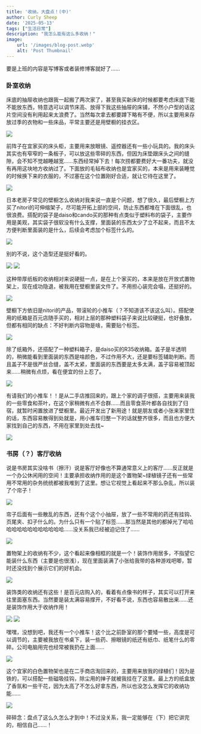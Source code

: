 ```yaml
---
title: '收纳，大盘点！(中)'
author: Curly Sheep
date: '2025-05-13'
tags: ["生活日常"]
description: "我怎么能有这么多收纳！"
image:
    url: '/images/blog-post.webp'
    alt: 'Post Thumbnail'
---
```


<p class='foreword my-3'>要是上班的内容是写博客或者装修博客就好了……</p>

<div class="divider mb-3 mx-auto"></div>

<h3 class='pl-4 border-l-2 mb-4 text-lg'>卧室收纳</h3>

床底的抽屉收纳也跟我一起搬了两次家了，甚至我买新床的时候都要考虑床底下能不能放东西，特意选可以调节床高、放得下我这些抽屉的床铺，不然小户型的话这片空间没有利用起来太浪费了。当然每次拿去都要蹲下略有不便，所以主要用来存放过季的衣物和一些床品，平常主要还是用壁橱的挂衣区。

<img src="/images/post-2-49.jpg" role="presentation"  class='h-[300px] pl-4 mx-auto my-3' decoding="async">

前阵子在宜家买的床头柜，主要用来放眼镜、遥控器还有一些小玩具的。我的床头其实也有窄窄的一条板子，可以放这些零碎的东西，但因为床垫跟床头之间的缝隙，会不知不觉越睡越宽……东西经常掉下去！每次捞都要费好大一番功夫，就没有再用这块地方收纳过了。下面放的毛毡布收纳也是宜家买的，本来是用来装睡觉的时候换下来的衣服的，不过塞在这个位置刚好合适，就让它待在这里了。

<img src="/images/post-2-34.jpg" role="presentation"  class='h-[300px] pl-4 mx-auto my-3' decoding="async">

日本老房子常见的壁橱怎么收纳对我来说一直是个问题，想了很久，最后壁橱上方买了nitori的可伸缩架子，尽可能开拓上部的空间，防止东西都堆在下面很乱，也很浪费。搭配的袋子是daiso和cando买的那种有点类似于塑料布的袋子，主要作用是美观，其实袋子很软没有什么支撑，里面装的东西太少了立不起来，而且不太方便判断里面装的是什么，后续会考虑加个标签什么的。

<img src="/images/post-2-50.jpeg" role="presentation"  class='h-[300px] pl-4 mx-auto my-3' decoding="async">

别的不说，这个造型还是挺好看的。

<div class='flex sm:flex-row flex-col'>
<img src="/images/post-2-10.jpg" role="presentation"  class='h-[200px] pl-4 mx-auto my-3' decoding="async">
<img src="/images/post-2-11.jpg" role="presentation"  class='h-[200px] pl-4 mx-auto my-3' decoding="async">
</div>

这种带厚纸板的收纳相对来说硬挺一点，是在上个家买的，本来是放在开放式置物架上，现在成功隐退，被我用在壁橱里装文件了。不用担心装完会塌，还挺好的。

<img src="/images/post-2-12.jpg" role="presentation"  class='h-[300px] pl-4 mx-auto my-3' decoding="async">

壁橱下方依旧是nitori的产品，带滚轮的小推车（？不知道该不该这么叫）。搭配使用的纸箱是百元店随手买的，相对上层的那种塑料袋子来说比较硬挺，也好叠放，但都有相同的缺点：不好判断内容物是啥，需要贴个标签。

<img src="/images/post-2-21.jpg" role="presentation"  class='h-[300px] pl-4 mx-auto my-3' decoding="async">

除了纸箱外，还搭配了一种塑料箱子，是daiso买的R35收纳箱。盖子是半透明的，稍微能看到里面装的东西是啥颜色，不过作用不大，还是要标签辅助判断。而且盖子不是很严丝合缝，盖不太紧，里面装的东西要是太多太满，盖子容易被顶起来……稍微有点烦，看在便宜的份上忍了。

<img src="/images/post-2-22.jpg" role="presentation"  class='h-[300px] pl-4 mx-auto my-3' decoding="async">

有请我们的小推车！！是从二手店推回来的，跟上个家的调子很搭，主要用来装我的一些零食和茶叶，在这个家稍微有点不合群……而且零食茶叶都各自找到了归宿，就暂时闲置放进了壁橱里。最近开发出了新用途！就是朋友或者小张来家里住的话，东西容易散得到处就是，用小推车归整一下的话就整齐很多，而且也方便大家找到自己的东西，不用在家里到处去找~

<img src="/images/post-2-13.jpg" role="presentation"  class='h-[300px] pl-4 mx-auto my-3' decoding="async">

<h3 class='pl-4 border-l-2 mb-4'>书房（？）客厅收纳</h3>

说是书房其实没啥书（擦汗）说是客厅好像也不算通常意义上的客厅……反正就是一个办公休闲用的空间！主要承担收纳作用的是这个置物架~绿植镜子还有一些常用不常用的杂务统统都被我堆到了这里。想让它视觉上看起来不那么杂乱，所以装了个帘子！

<img src="/images/post-2-51.jpeg" role="presentation" decoding="async" class='h-[300px] pl-4 mx-auto my-3'>

帘子后面有一些散乱的东西，还有个这个小抽屉，放了一些不常用的药还有挂钩、页尾夹、扣子什么的。为什么只有一个贴了标签……那当然是其他的都掉光了哈哈哈哈哈哈哈哈哈哈哈哈哈……没关系我已经被迫记住了……

<img src="/images/post-2-16.jpg" role="presentation" decoding="async" class='h-[300px] pl-4 mx-auto my-3'>

置物架上的收纳有不少，这个看起来像相框的就是一个！装饰作用居多，不指望它能装什么东西（主要是也很浅），现在里面装满了小张给我带的各种游戏吧唧，暂时还没找到个展示它们的好机会。

<img src="/images/post-2-17.jpg" role="presentation" decoding="async" class='h-[300px] pl-4 mx-auto my-3'>

装饰类的收纳还有这些！是百元店购入的，看着有点像书的样子，其实可以打开来往里面塞东西。当然要是装太满容易撑开，不好看不说，东西也容易散出来……还是装饰作用大于收纳作用！

<div class='flex sm:flex-row flex-col'>
<img src="/images/post-2-18.jpg" role="presentation"  class='h-[250px] pl-4 mx-auto my-3' decoding="async">

<img src="/images/post-2-19.jpg" role="presentation"  class='h-[250px] pl-4 mx-auto my-3' decoding="async">
</div>

嘿嘿，没想到吧，我还有一个小推车！这个比之前卧室的那个要矮一些，高度是可以调节的，主要被我放在书桌下，装一些药、擦眼镜的纸还有纸巾、纸笔什么的零碎。公司电脑用完也经常被我扔在上面……

<img src="/images/post-2-14.jpg" role="presentation"  class='h-[300px] pl-4 mx-auto my-3' decoding="async">

这个宜家的白色置物架也是在二手商店淘回来的，主要用来放我的绿植们！因为是铁的，可以搭配一些磁吸挂钩，除尘用的掸子就被我挂在了这里。最上方的纸盒放了香氛和一些干花，因为太高了不怎么好拿东西，所以也没怎么发挥它的收纳功能……

<img src="/images/post-2-29.jpg" role="presentation"  class='h-[300px] pl-4 mx-auto my-3' decoding="async">

<div class="divider my-3 mx-auto"></div>
<p class='foreword'>碎碎念：盘点了这么久怎么才到中！不过没关系，我一定能够在（下）把它讲完的，相信自己……！</p>
